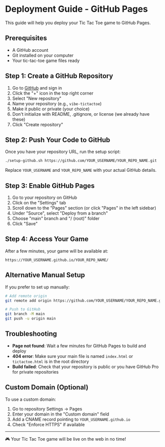 # Deployment Guide - GitHub Pages

This guide will help you deploy your Tic Tac Toe game to GitHub Pages.

## Prerequisites

- A GitHub account
- Git installed on your computer
- Your tic-tac-toe game files ready

## Step 1: Create a GitHub Repository

1. Go to [GitHub](https://github.com) and sign in
2. Click the "+" icon in the top right corner
3. Select "New repository"
4. Name your repository (e.g., `vibe-tictactoe`)
5. Make it public or private (your choice)
6. Don't initialize with README, .gitignore, or license (we already have these)
7. Click "Create repository"

## Step 2: Push Your Code to GitHub

Once you have your repository URL, run the setup script:

```bash
./setup-github.sh https://github.com/YOUR_USERNAME/YOUR_REPO_NAME.git
```

Replace `YOUR_USERNAME` and `YOUR_REPO_NAME` with your actual GitHub details.

## Step 3: Enable GitHub Pages

1. Go to your repository on GitHub
2. Click on the "Settings" tab
3. Scroll down to the "Pages" section (or click "Pages" in the left sidebar)
4. Under "Source", select "Deploy from a branch"
5. Choose "main" branch and "/ (root)" folder
6. Click "Save"

## Step 4: Access Your Game

After a few minutes, your game will be available at:
```
https://YOUR_USERNAME.github.io/YOUR_REPO_NAME/
```

## Alternative Manual Setup

If you prefer to set up manually:

```bash
# Add remote origin
git remote add origin https://github.com/YOUR_USERNAME/YOUR_REPO_NAME.git

# Push to GitHub
git branch -M main
git push -u origin main
```

## Troubleshooting

- **Page not found**: Wait a few minutes for GitHub Pages to build and deploy
- **404 error**: Make sure your main file is named `index.html` or `tictactoe.html` is in the root directory
- **Build failed**: Check that your repository is public or you have GitHub Pro for private repositories

## Custom Domain (Optional)

To use a custom domain:
1. Go to repository Settings → Pages
2. Enter your domain in the "Custom domain" field
3. Add a CNAME record pointing to `YOUR_USERNAME.github.io`
4. Check "Enforce HTTPS" if available

---

🎮 Your Tic Tac Toe game will be live on the web in no time!
